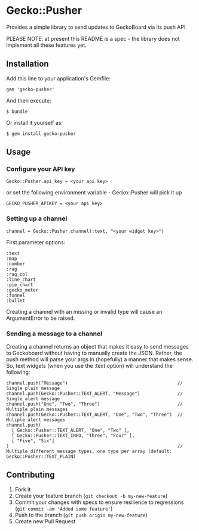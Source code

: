 # Gecko::Pusher

Provides a simple library to send updates to GeckoBoard via its push API

PLEASE NOTE: at present this README is a spec - the library does not implement all these features yet.

## Installation

Add this line to your application's Gemfile:

    gem 'gecko-pusher'

And then execute:

    $ bundle

Or install it yourself as:

    $ gem install gecko-pusher

## Usage

### Configure your API key

    Gecko::Pusher.api_key = <your api key>

or set the following environment variable - Gecko::Pusher will pick it up

    GECKO_PUSHER_APIKEY = <your api key>

### Setting up a channel

    channel = Gecko::Pusher.channel(:text, "<your widget key>")

First parameter options:

    :text
    :map
    :number
    :rag
    :rag_col
    :line_chart
    :pie_chart
    :gecko_meter
    :funnel
    :bullet

Creating a channel with an missing or invalid type will cause an ArgumentError to be raised.

### Sending a message to a channel

Creating a channel returns an object that makes it easy to send messages to Geckoboard without having to manually create the JSON. Rather, the push method will parse your args in (hopefully) a manner that makes sense. So, text widgets (when you use the :text option) will understand the following:

    channel.push("Message")                                         // Single plain message
    channel.push(Gecko::Pusher::TEXT_ALERT, "Message")              // Single alert message
    channel.push("One", "Two", "Three")                             // Multiple plain messages
    channel.push(Gecko::Pusher::TEXT_ALERT, "One", "Two", "Three")  // Muliple alert messages
    channel.push(
      [ Gecko::Pusher::TEXT_ALERT, "One", "Two" ],
      [ Gecko::Pusher::TEXT_INFO, "Three", "Four" ],
      [ "Five", "Six"]
    )                                                               // Multiple different message types, one type per array (default: Gecko::Pusher::TEXT_PLAIN)

## Contributing

1. Fork it
2. Create your feature branch (`git checkout -b my-new-feature`)
3. Commit your changes with specs to ensure resilience to regressions (`git commit -am 'Added some feature'`)
4. Push to the branch (`git push origin my-new-feature`)
5. Create new Pull Request
